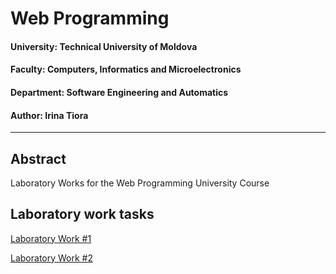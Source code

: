 # Web Programming

#### University: Technical University of Moldova
#### Faculty: Computers, Informatics and Microelectronics
#### Department: Software Engineering and Automatics
#### Author: Irina Tiora

----

## Abstract
Laboratory Works for the Web Programming University Course




## Laboratory work tasks

[Laboratory Work #1](https://github.com/EliriaT/PW/tree/main/Lab1)

[Laboratory Work #2](https://github.com/EliriaT/PW/tree/main/Lab2)
